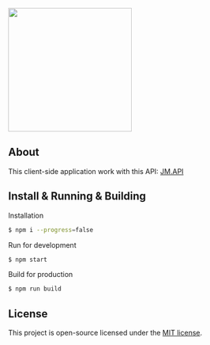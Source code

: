 <p><img src="http://prom.jetmix.su/assets/i/logo.svg" width="250"></p>

## About
This client-side application work with this API: [JM.API](https://github.com/yarastqt/api)

## Install & Running & Building
Installation
```sh
$ npm i --progress=false
```
Run for development
```sh
$ npm start
```
Build for production
```sh
$ npm run build
```

## License
This project is open-source licensed under the [MIT license](http://opensource.org/licenses/MIT).